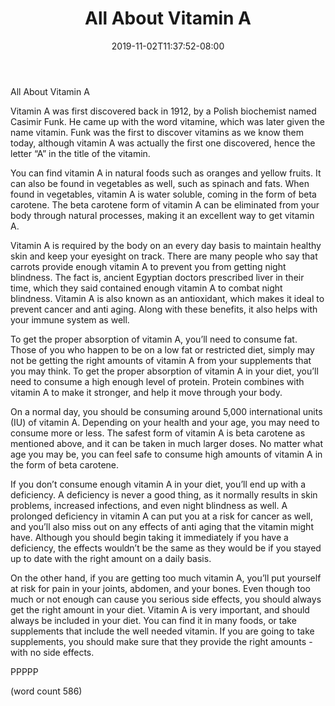 ﻿---
title: "All About Vitamin A"
date: 2019-11-02T11:37:52-08:00
description: "Vitamins and Supplements Tips for Web Success"
featured_image: "/images/Vitamins and Supplements.jpg"
tags: ["Vitamins and Supplements"]
---

All About Vitamin A

Vitamin A was first discovered back in 1912, by a Polish biochemist named Casimir Funk.  He came up with the word vitamine, which was later given the name vitamin.  Funk was the first to discover vitamins as we know them today, although vitamin A was actually the first one discovered, hence the letter “A” in the title of the vitamin.

You can find vitamin A in natural foods such as oranges and yellow fruits.  It can also be found in vegetables as well, such as spinach and fats.  When found in vegetables, vitamin A is water soluble, coming in the form of beta carotene.  The beta carotene form of vitamin A can be eliminated from your body through natural processes, making it an excellent way to get vitamin A.

Vitamin A is required by the body on an every day basis to maintain healthy skin and keep your eyesight on track.  There are many people who say that carrots provide enough vitamin A to prevent you from getting night blindness.  The fact is, ancient Egyptian doctors prescribed liver in their time, which they said contained enough vitamin A to combat night blindness.  Vitamin A is also known as an antioxidant, which makes it ideal to prevent cancer and anti aging.  Along with these benefits, it also helps with your immune system as well.

To get the proper absorption of vitamin A, you’ll need to consume fat.  Those of you who happen to be on a low fat or restricted diet, simply may not be getting the right amounts of vitamin A from your supplements that you may think.  To get the proper absorption of vitamin A in your diet, you’ll need to consume a high enough level of protein.  Protein combines with vitamin A to make it stronger, and help it move through your body.

On a normal day, you should be consuming around 5,000 international units (IU) of vitamin A.  Depending on your health and your age, you may need to consume more or less.  The safest form of vitamin A is beta carotene as mentioned above, and it can be taken in much larger doses.  No matter what age you may be, you can feel safe to consume high amounts of vitamin A in the form of beta carotene.

If you don’t consume enough vitamin A in your diet, you’ll end up with a deficiency.  A deficiency is never a good thing, as it normally results in skin problems, increased infections, and even night blindness as well.  A prolonged deficiency in vitamin A can put you at a risk for cancer as well, and you’ll also miss out on any effects of anti aging that the vitamin might have.  Although you should begin taking it immediately if you have a deficiency, the effects wouldn’t be the same as they would be if you stayed up to date with the right amount on a daily basis.

On the other hand, if you are getting too much vitamin A, you’ll put yourself at risk for pain in your joints, abdomen, and your bones.  Even though too much or not enough can cause you serious side effects, you should always get the right amount in your diet.  Vitamin A is very important, and should always be included in your diet.  You can find it in many foods, or take supplements that include the well needed vitamin.  If you are going to take supplements, you should make sure that they provide the right amounts - with no side effects.

PPPPP

(word count 586)
